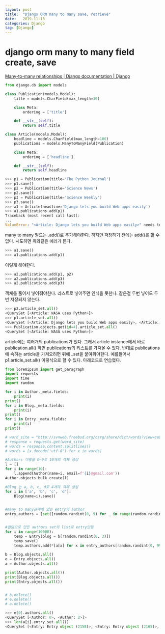 ```yaml
---
layout: post
title:  "Django ORM many to many save, retrieve"
date:   2019-11-13
categories: Django
tag: [Django]
---
```



# django orm many to many field create, save
[Many-to-many relationships | Django documentation | Django](https://docs.djangoproject.com/en/2.2/topics/db/examples/many_to_many/)

```python
from django.db import models

class Publication(models.Model):
    title = models.CharField(max_length=30)

    class Meta:
        ordering = ['title']

    def __str__(self):
        return self.title

class Article(models.Model):
    headline = models.CharField(max_length=100)
    publications = models.ManyToManyField(Publication)

    class Meta:
        ordering = ['headline']

    def __str__(self):
        return self.headline
```

```python
>>> p1 = Publication(title='The Python Journal')
>>> p1.save()
>>> p2 = Publication(title='Science News')
>>> p2.save()
>>> p3 = Publication(title='Science Weekly')
>>> p3.save()
>>> a1 = Article(headline='Django lets you build Web apps easily')
>>> a1.publications.add(p1)
Traceback (most recent call last):
...
ValueError: "<Article: Django lets you build Web apps easily>" needs to have a value for field "id" before this many-to-many relationship can be used.
```

many to many 필드는 .add()로 추가해야한다. 하지만 저장하기 전에는 add()를 할 수 없다. 시도하면 위와같은 에러가 뜬다. 

```python
>>> a1.save()
>>> a1.publications.add(p1)
```

이렇게 해야한다. 

```python
>>> a2.publications.add(p1, p2)
>>> a2.publications.add(p3)
>>> a2.publications.add(p3)
```

객체를 풀어서 넣어줘야한다. 리스트로 넣어주면 인식을 못한다. 같은걸 두번 넣어도 두번 저장되지 않는다. 


```python
>>> p2.article_set.all()
<QuerySet [<Article: NASA uses Python>]>
>>> p1.article_set.all()
<QuerySet [<Article: Django lets you build Web apps easily>, <Article: NASA uses Python>]>
>>> Publication.objects.get(id=4).article_set.all()
<QuerySet [<Article: NASA uses Python>]>
```

article에는 여러개의 publications가 있다. 그래서 article instance에서 바로 publication.all() 하면 publications의 리스트를 가져올 수 있다. 반대로 publications에 속하는 article을 가져오려면 뒤에 _set을 붙여줘야한다. 예를들어서 p1.article_set.all() 이렇식으로 할 수 있다.  아래코드로 연습했다. 

```python
from loremipsum import get_paragraph
import requests
import time
import random 

for i in Author._meta.fields:
    print(i)
print()
for i in Blog._meta.fields:
    print(i)
print()
for i in Entry._meta.fields:
    print(i)
print()

# word_site = "http://svnweb.freebsd.org/csrg/share/dict/words?view=co&content-type=text/plain"
# response = requests.get(word_site)
# words = response.content.splitlines()
# words = [x.decode('utf-8') for x in words]

#Authors 이름을 0~9로 10개의 객체 생성
l = []
for i in range(10):
    l.append(Author(name=i, email=f'{i}@gmail.com'))
Author.objects.bulk_create(l)

#Blog 는 a, b, c, d로 4개의 객체 생성
for i in ['a', 'b', 'c', 'd']:
    Blog(name=i).save()

    
#many to many관계에 있는 entry의 author
entry_authors = [set([random.randint(0, 9) for _ in range(random.randint(1, 9))]) for _ in range(1000)]


#랜덤으로 만든 authors set의 list로 entry만듬 
for i in range(10000):
    temp = Entry(blog = b[random.randint(0, 3)])
    temp.save()
    temp.authors.add(*[a[x] for x in entry_authors[random.randint(0, 999)]])
    
b = Blog.objects.all()
e = Entry.objects.all()
a = Author.objects.all()

print(Author.objects.all())
print(Blog.objects.all())
print(Entry.objects.all())


# b.delete()
# e.delete()
# a.delete()
```


```python
>>> e[0].authors.all()
<QuerySet [<Author: 0>, <Author: 2>]>
>>> len(a[i].entry_set.all())
<QuerySet [<Entry: Entry object (2158)>, <Entry: Entry object (2165)>, <Entry: Entry object (2168)>, <Entry: Entry object (2172)>, <Entry: Entry object (2173)>, <Entry: Entry object (2175)>, <Entry: Entry object (2176)>, <Entry: Entry object (2180)>, <Entry: Entry object (2182)>, <Entry: Entry object (2184)>, <Entry: Entry object (2185)>, <Entry: Entry object (2186)>, <Entry: Entry object (2187)>, <Entry: Entry object (2188)>, <Entry: Entry object (2191)>, <Entry: Entry object (2197)>, <Entry: Entry object (2199)>, <Entry: Entry object (2200)>, <Entry: Entry object (2201)>, <Entry: Entry object (2203)>, '...(remaining elements truncated)...']>
```

